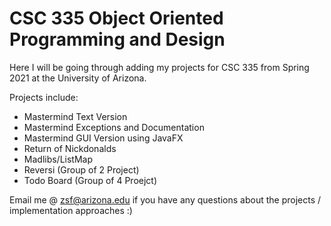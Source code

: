# CSC 335 Object Oriented Programming and Design 

Here I will be going through adding my projects for 
CSC 335 from Spring 2021 at the University of Arizona. 

Projects include:
* Mastermind Text Version 
* Mastermind Exceptions and Documentation 
* Mastermind GUI Version using JavaFX
* Return of Nickdonalds
* Madlibs/ListMap 
* Reversi (Group of 2 Project) 
* Todo Board (Group of 4 Proejct) 

Email me @ zsf@arizona.edu if you have any questions about the projects / implementation approaches :) 
